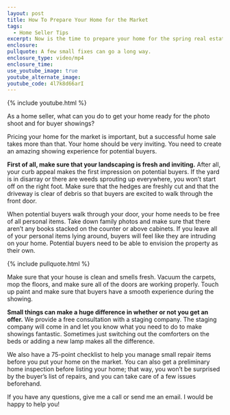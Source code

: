 ```yaml
---
layout: post
title: How To Prepare Your Home for the Market
tags:
  - Home Seller Tips
excerpt: Now is the time to prepare your home for the spring real estate market. I’ll give you a few tips on how to create an enjoyable showing experience for potential buyers.
enclosure:
pullquote: A few small fixes can go a long way.
enclosure_type: video/mp4
enclosure_time:
use_youtube_image: true
youtube_alternate_image:
youtube_code: 4l7k8d66arI
---
```



{% include youtube.html %}

As a home seller, what can you do to get your home ready for the photo shoot and for buyer showings?

Pricing your home for the market is important, but a successful home sale takes more than that. Your home should be very inviting. You need to create an amazing showing experience for potential buyers.

**First of all, make sure that your landscaping is fresh and inviting.** After all, your curb appeal makes the first impression on potential buyers. If the yard is in disarray or there are weeds sprouting up everywhere, you won’t start off on the right foot. Make sure that the hedges are freshly cut and that the driveway is clear of debris so that buyers are excited to walk through the front door.

When potential buyers walk through your door, your home needs to be free of all personal items. Take down family photos and make sure that there aren’t any books stacked on the counter or above cabinets. If you leave all of your personal items lying around, buyers will feel like they are intruding on your home. Potential buyers need to be able to envision the property as their own.

{% include pullquote.html %}

Make sure that your house is clean and smells fresh. Vacuum the carpets, mop the floors, and make sure all of the doors are working properly. Touch up paint and make sure that buyers have a smooth experience during the showing.

**Small things can make a huge difference in whether or not you get an offer.** We provide a free consultation with a staging company. The staging company will come in and let you know what you need to do to make showings fantastic. Sometimes just switching out the comforters on the beds or adding a new lamp makes all the difference.

We also have a 75-point checklist to help you manage small repair items before you put your home on the market. You can also get a preliminary home inspection before listing your home; that way, you won’t be surprised by the buyer’s list of repairs, and you can take care of a few issues beforehand.

If you have any questions, give me a call or send me an email. I would be happy to help you!